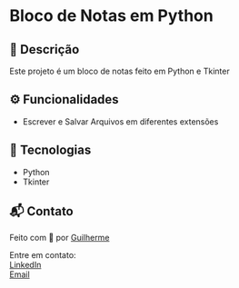 # Bloco de Notas em Python

## 📝 Descrição

Este projeto é um bloco de notas feito em Python e Tkinter

## ⚙ Funcionalidades

- Escrever e Salvar Arquivos em diferentes extensões

## 🚀 Tecnologias

- Python
- Tkinter

## 📬 Contato

Feito com 💙 por [Guilherme](https://github.com/MrHendrix0611)

Entre em contato:  
[LinkedIn](https://www.linkedin.com/in/guilherme-hendrik-59775326a)  
[Email](silva06guilherme11@gmail.com)



